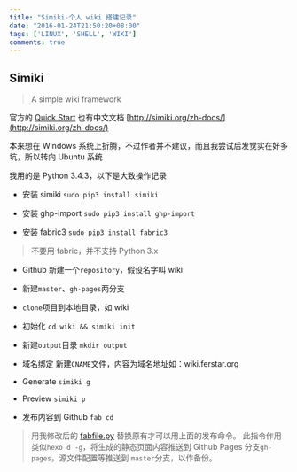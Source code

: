 ```yaml
---
title: "Simiki-个人 wiki 搭建记录"
date: "2016-01-24T21:50:20+08:00"
tags: ['LINUX', 'SHELL', 'WIKI']
comments: true
---
```



## Simiki

> A simple wiki framework

官方的 [Quick Start](http://simiki.org/quickstart.html) 
也有中文文档 [http://simiki.org/zh-docs/](http://simiki.org/zh-docs/) 

本来想在 Windows 系统上折腾，不过作者并不建议，而且我尝试后发觉实在好多坑，所以转向 Ubuntu 系统

我用的是 Python 3.4.3，以下是大致操作记录

- 安装 simiki `sudo pip3 install simiki`

- 安装 ghp-import  `sudo pip3 install ghp-import`

- 安装 fabric3 `sudo pip3 install fabric3`
> 不要用 fabric，并不支持 Python 3.x

- Github 新建一个`repository`，假设名字叫 wiki

- 新建`master`、`gh-pages`两分支

- `clone`项目到本地目录，如 wiki

- 初始化 `cd wiki && simiki init`

- 新建`output`目录 `mkdir output`

- 域名绑定 新建`CNAME`文件，内容为域名地址如：wiki.ferstar.org

- Generate `simiki g`

- Preview `simiki p`

- 发布内容到 Github `fab cd`
> 用我修改后的 [fabfile.py](https://github.com/ferstar/wiki/blob/master/fabfile.py) 替换原有才可以用上面的发布命令。
> 此指令作用类似`hexo d -g`，将生成的静态页面内容推送到 Github Pages 分支`gh-pages`，源文件配置等推送到 `master`分支，以作备份。
